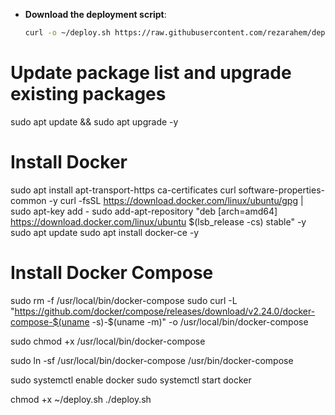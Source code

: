 - **Download the deployment script**:

  ```bash
  curl -o ~/deploy.sh https://raw.githubusercontent.com/rezarahem/deploy-nextjs/refs/heads/master/deploy.sh
  ```

# Update package list and upgrade existing packages

sudo apt update && sudo apt upgrade -y

# Install Docker

sudo apt install apt-transport-https ca-certificates curl software-properties-common -y
curl -fsSL https://download.docker.com/linux/ubuntu/gpg | sudo apt-key add -
sudo add-apt-repository "deb [arch=amd64] https://download.docker.com/linux/ubuntu $(lsb_release -cs) stable" -y
sudo apt update
sudo apt install docker-ce -y

# Install Docker Compose

sudo rm -f /usr/local/bin/docker-compose
sudo curl -L "https://github.com/docker/compose/releases/download/v2.24.0/docker-compose-$(uname -s)-$(uname -m)" -o /usr/local/bin/docker-compose

sudo chmod +x /usr/local/bin/docker-compose

sudo ln -sf /usr/local/bin/docker-compose /usr/bin/docker-compose

sudo systemctl enable docker
sudo systemctl start docker



chmod +x ~/deploy.sh
./deploy.sh
